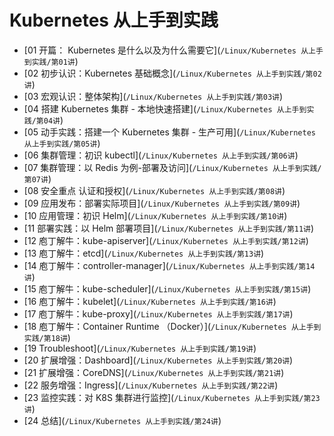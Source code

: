 # Kubernetes 从上手到实践

- \[01 开篇： Kubernetes 是什么以及为什么需要它\](`/Linux/Kubernetes 从上手到实践/第01讲`)
- \[02 初步认识：Kubernetes 基础概念\](`/Linux/Kubernetes 从上手到实践/第02讲`)
- \[03 宏观认识：整体架构\](`/Linux/Kubernetes 从上手到实践/第03讲`)
- \[04 搭建 Kubernetes 集群 - 本地快速搭建\](`/Linux/Kubernetes 从上手到实践/第04讲`)
- \[05 动手实践：搭建一个 Kubernetes 集群 - 生产可用\](`/Linux/Kubernetes 从上手到实践/第05讲`)
- \[06 集群管理：初识 kubectl\](`/Linux/Kubernetes 从上手到实践/第06讲`)
- \[07 集群管理：以 Redis 为例-部署及访问\](`/Linux/Kubernetes 从上手到实践/第07讲`)
- \[08 安全重点 认证和授权\](`/Linux/Kubernetes 从上手到实践/第08讲`)
- \[09 应用发布：部署实际项目\](`/Linux/Kubernetes 从上手到实践/第09讲`)
- \[10 应用管理：初识 Helm\](`/Linux/Kubernetes 从上手到实践/第10讲`)
- \[11 部署实践：以 Helm 部署项目\](`/Linux/Kubernetes 从上手到实践/第11讲`)
- \[12 庖丁解牛：kube-apiserver\](`/Linux/Kubernetes 从上手到实践/第12讲`)
- \[13 庖丁解牛：etcd\](`/Linux/Kubernetes 从上手到实践/第13讲`)
- \[14 庖丁解牛：controller-manager\](`/Linux/Kubernetes 从上手到实践/第14讲`)
- \[15 庖丁解牛：kube-scheduler\](`/Linux/Kubernetes 从上手到实践/第15讲`)
- \[16 庖丁解牛：kubelet\](`/Linux/Kubernetes 从上手到实践/第16讲`)
- \[17 庖丁解牛：kube-proxy\](`/Linux/Kubernetes 从上手到实践/第17讲`)
- \[18 庖丁解牛：Container Runtime （Docker）\](`/Linux/Kubernetes 从上手到实践/第18讲`)
- \[19 Troubleshoot\](`/Linux/Kubernetes 从上手到实践/第19讲`)
- \[20 扩展增强：Dashboard\](`/Linux/Kubernetes 从上手到实践/第20讲`)
- \[21 扩展增强：CoreDNS\](`/Linux/Kubernetes 从上手到实践/第21讲`)
- \[22 服务增强：Ingress\](`/Linux/Kubernetes 从上手到实践/第22讲`)
- \[23 监控实践：对 K8S 集群进行监控\](`/Linux/Kubernetes 从上手到实践/第23讲`)
- \[24 总结\](`/Linux/Kubernetes 从上手到实践/第24讲`)
